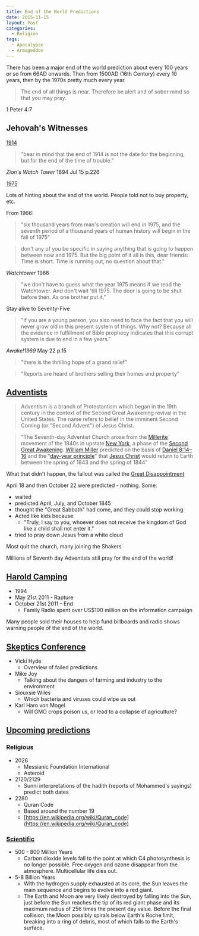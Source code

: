 ```yaml
---
title: End of the World Predictions
date: 2015-11-15
layout: Post
categories:
  - Religion
tags:
  - Apocalypse
  - Armageddon
---
```


There has been a major end of the world prediction about every 100 years or so from 66AD onwards. Then from 1500AD (16th Century) every 10 years, then by the 1970s pretty much every year.

<!-- more -->

> The end of all things is near. Therefore be alert and of sober mind so that you may pray.

1 Peter 4:7

## Jehovah's Witnesses

[1914](http://www.jwfacts.com/watchtower/failed-1914-predictions.php)

> "bear in mind that the end of 1914 is not the date for the beginning, but for the end of the time of trouble."

_Zion's Watch Tower_ 1894 Jul 15 p.226

[1975](http://www.jwfacts.com/watchtower/1975.php)

Lots of hinting about the end of the world. People told not to buy property, etc.

From 1966:

> "six thousand years from man's creation will end in 1975, and the seventh period of a thousand years of human history will begin in the fall of 1975"

> don't any of you be specific in saying anything that is going to happen between now and 1975. But the big point of it all is this, dear friends: Time is short. Time is running out, no question about that."

_Watchtower_ 1966

> "we don't have to guess what the year 1975 means if we read the Watchtower. And don't wait 'till 1975. The door is going to be shut before then. As one brother put it,"

Stay alive to Seventy-Five

> "If you are a young person, you also need to face the fact that you will never grow old in this present system of things. Why not? Because all the evidence in fulfillment of Bible prophecy indicates that this corrupt system is due to end in a few years."

_Awake!1969_ May 22 p.15

> "there is the thrilling hope of a grand relief"

> "Reports are heard of brothers selling their homes and property"

## [Adventists](https://en.wikipedia.org/wiki/Adventism)

> Adventism is a branch of Protestantism which began in the 19th century in the context of the Second Great Awakening revival in the United States. The name refers to belief in the imminent Second Coming (or "Second Advent") of Jesus Christ.

> "The Seventh-day Adventist Church arose from the [Millerite](https://en.wikipedia.org/wiki/Millerism) movement of the 1840s in upstate [New York](https://en.wikipedia.org/wiki/New_York), a phase of the [Second Great Awakening](https://en.wikipedia.org/wiki/Second_Great_Awakening). [William Miller](<https://en.wikipedia.org/wiki/William_Miller_(preacher)>) predicted on the basis of [Daniel 8:14–16](http://tools.wmflabs.org/bibleversefinder/?book=Daniel&verse=8:14%E2%80%9316&src=KJV) and the "[day-year principle](https://en.wikipedia.org/wiki/Day-year_principle)" that [Jesus Christ](https://en.wikipedia.org/wiki/Jesus_Christ) would return to Earth between the spring of 1843 and the spring of 1844"

What that didn't happen, the fallout was called the [Great Disappointment](https://en.wikipedia.org/wiki/Great_Disappointment)

April 18 and then October 22 were predicted - nothing. Some:

- waited
- predicted April, July, and October 1845
- thought the "Great Sabbath" had come, and they could stop working
- Acted like kids because:
  - "Truly, I say to you, whoever does not receive the kingdom of God like a child shall not enter it."
- tried to pray down Jesus from a white cloud

Most quit the church, many joining the Shakers

Millions of Seventh day Adventists still pray for the end of the world!

## [Harold Camping](https://en.wikipedia.org/wiki/Harold_Camping#End_times_calculations)

- 1994
- May 21st 2011 - Rapture
- October 21st 2011 - End
  - Family Radio spent over US$100 million on the information campaign

Many people sold their houses to help fund billboards and radio shows warning people of the end of the world.

## [Skeptics Conference](http://conference.skeptics.nz/programme)

- Vicki Hyde
  - Overview of failed predictions
- Mike Joy
  - Talking about the dangers of farming and industry to the environment
- Siouxsie Wiles
  - Which bacteria and viruses could wipe us out
- Karl Haro von Mogel
  - Will GMO crops poison us, or lead to a collapse of agriculture?

## [Upcoming predictions](https://en.wikipedia.org/wiki/List_of_dates_predicted_for_apocalyptic_events#Predictions_for_the_future)

### Religious

- 2026
  - Messianic Foundation International
  - Asteroid
- 2120/2129
  - Sunni interpretations of the hadith (reports of Mohammed's sayings) predict both dates
- 2280
  - Quran Code
  - Based around the number 19
  - [https://en.wikipedia.org/wiki/Quran_code](https://en.wikipedia.org/wiki/Quran_code)

### [Scientific](https://en.wikipedia.org/wiki/Timeline_of_the_far_future)

- 500 - 800 Million Years
  - Carbon dioxide levels fall to the point at which C4 photosynthesis is no longer possible. Free oxygen and ozone disappear from the atmosphere. Multicellular life dies out.
- 5-8 Billion Years
  - With the hydrogen supply exhausted at its core, the Sun leaves the main sequence and begins to evolve into a red giant.
  - The Earth and Moon are very likely destroyed by falling into the Sun, just before the Sun reaches the tip of its red giant phase and its maximum radius of 256 times the present day value. Before the final collision, the Moon possibly spirals below Earth's Roche limit, breaking into a ring of debris, most of which falls to the Earth's surface.
